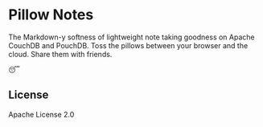 # Pillow Notes

The Markdown-y softness of lightweight note taking goodness on Apache CouchDB
and PouchDB. Toss the pillows between your browser and the cloud. Share them
with friends.

:sleeping:

## License

Apache License 2.0
